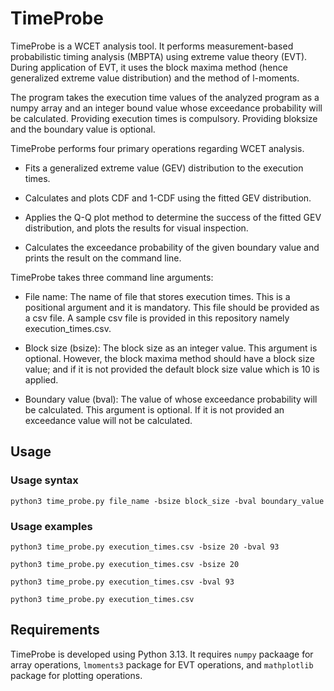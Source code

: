 # TimeProbe

TimeProbe is a WCET analysis tool. It performs measurement-based probabilistic timing analysis (MBPTA) using extreme value theory (EVT). During application of EVT, it uses the block maxima method (hence generalized extreme value distribution) and the method of l-moments.

The program takes the execution time values of the analyzed program as a numpy array and an integer bound value whose exceedance probability will be calculated.
Providing execution times is compulsory. Providing bloksize and the boundary value is optional. 

TimeProbe performs four primary operations regarding WCET analysis.

- Fits a generalized extreme value (GEV) distribution to the execution times.

- Calculates and plots CDF and 1-CDF using the fitted GEV distribution.

- Applies the Q-Q plot method to determine the success of the fitted GEV distribution, and plots the results for visual inspection. 

- Calculates the exceedance probability of the given boundary value and prints the result on the command line.


TimeProbe takes three command line arguments:

- File name: The name of file that stores execution times. This is a positional argument and it is mandatory. This file should be provided as a csv file. A sample csv file is provided in this repository namely execution_times.csv.

- Block size (bsize): The block size as an integer value. This argument is optional. However, the block maxima method should have a block size value; and if it is not provided the default block size value which is 10 is applied.

- Boundary value (bval): The value of whose exceedance probability will be calculated. This argument is optional. If it is not provided an exceedance value will not be calculated.

## Usage

### Usage syntax

`python3 time_probe.py file_name -bsize block_size -bval boundary_value`

### Usage examples

`python3 time_probe.py execution_times.csv -bsize 20 -bval 93`

`python3 time_probe.py execution_times.csv -bsize 20`

`python3 time_probe.py execution_times.csv -bval 93`

`python3 time_probe.py execution_times.csv`


## Requirements

TimeProbe is developed using Python 3.13. It requires `numpy` packaage for array operations, `lmoments3` package for EVT operations, and `mathplotlib` package for plotting operations.